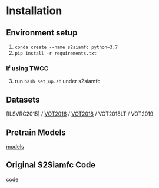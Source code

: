 # Installation

## Environment setup
1. ```conda create --name s2siamfc python=3.7```
2. ```pip install -r requirements.txt```
### If using TWCC
3. run ```bash set_up.sh``` under s2siamfc 

## Datasets
[ILSVRC2015] / [VOT2016](https://drive.google.com/file/d/1Cjshz_7kWWtUoprfW5ZBo2fZF1BgU1_3/view?usp=sharing) / [VOT2018](https://drive.google.com/file/d/1f-B2iL5cXmqVsGen58Im057gDTpnV3me/view?usp=sharing) / VOT2018LT / VOT2019

## Pretrain Models
[models](https://drive.google.com/drive/folders/1IijkXim8vlnc5dES_14xBdZLirZ3zZxz?usp=sharing)

## Original S2Siamfc Code
[code](https://drive.google.com/drive/folders/1LA8wL_RJBAu294WKwZUeuOcOChJM5Mgw?usp=sharing)
